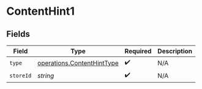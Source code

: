 # ContentHint1


## Fields

| Field                                                                    | Type                                                                     | Required                                                                 | Description                                                              |
| ------------------------------------------------------------------------ | ------------------------------------------------------------------------ | ------------------------------------------------------------------------ | ------------------------------------------------------------------------ |
| `type`                                                                   | [operations.ContentHintType](../../models/operations/contenthinttype.md) | :heavy_check_mark:                                                       | N/A                                                                      |
| `storeId`                                                                | *string*                                                                 | :heavy_check_mark:                                                       | N/A                                                                      |
